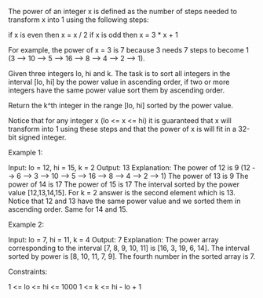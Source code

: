 The power of an integer x is defined as the number of steps needed to
transform x into 1 using the following steps:


if x is even then x = x / 2
if x is odd then x = 3 * x + 1


For example, the power of x = 3 is 7 because 3 needs 7 steps to become 1 (3
--> 10 --> 5 --> 16 --> 8 --> 4 --> 2 --> 1).

Given three integers lo, hi and k. The task is to sort all integers in the
interval [lo, hi] by the power value in ascending order, if two or more
integers have the same power value sort them by ascending order.

Return the k^th integer in the range [lo, hi] sorted by the power value.

Notice that for any integer x (lo <= x <= hi) it is guaranteed that x will
transform into 1 using these steps and that the power of x is will fit in a
32-bit signed integer.


Example 1:


Input: lo = 12, hi = 15, k = 2
Output: 13
Explanation: The power of 12 is 9 (12 --> 6 --> 3 --> 10 --> 5 --> 16 --> 8
--> 4 --> 2 --> 1)
The power of 13 is 9
The power of 14 is 17
The power of 15 is 17
The interval sorted by the power value [12,13,14,15]. For k = 2 answer is the
second element which is 13.
Notice that 12 and 13 have the same power value and we sorted them in
ascending order. Same for 14 and 15.


Example 2:


Input: lo = 7, hi = 11, k = 4
Output: 7
Explanation: The power array corresponding to the interval [7, 8, 9, 10, 11]
is [16, 3, 19, 6, 14].
The interval sorted by power is [8, 10, 11, 7, 9].
The fourth number in the sorted array is 7.



Constraints:


1 <= lo <= hi <= 1000
1 <= k <= hi - lo + 1




